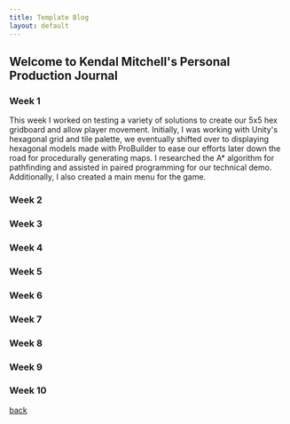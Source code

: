 ```yaml
---
title: Template Blog
layout: default
---
```


## Welcome to Kendal Mitchell's Personal Production Journal

### Week 1
This week I worked on testing a variety of solutions to create our 5x5 hex gridboard and allow player movement. Initially, I was working with Unity's hexagonal grid and tile palette, 
we eventually shifted over to displaying hexagonal models made with ProBuilder to ease our efforts later down the road for procedurally generating maps.
I researched the A* algorithm for pathfinding and assisted in paired programming for our technical demo. Additionally, I also created a main menu for the game.
### Week 2

### Week 3

### Week 4

### Week 5

### Week 6

### Week 7

### Week 8

### Week 9

### Week 10

[back](./)